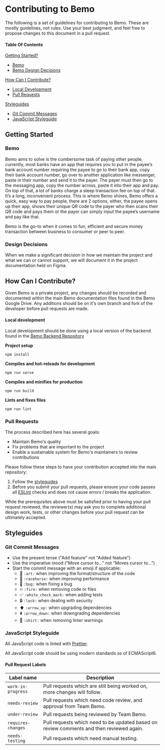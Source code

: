 # Contributing to Bemo

The following is a set of guidelines for contributing to Bemo. These are mostly guidelines, not rules. Use your best judgment, and feel free to propose changes to this document in a pull request.

#### Table Of Contents

[Getting Started?](#getting-started)
  * [Bemo](#bemo)
  * [Bemo Design Decisions](#design-decisions)

[How Can I Contribute?](#how-can-i-contribute)
  * [Local Development](#local-development)
  * [Pull Requests](#pull-requests)

[Styleguides](#styleguides)
  * [Git Commit Messages](#git-commit-messages)
  * [JavaScript Styleguide](#javascript-styleguide)


## Getting Started

### Bemo

Bemo aims to solve is the cumbersome task of paying other people, currently, most banks have an app that requires you to put in the payee’s bank account number requiring the payee to go to their bank app, copy their bank account number, go over to another application like messenger, paste in their number and send it to the payer. The payer must then go to the messaging app, copy the number across, paste it into their app and pay. On top of that, a lot of banks charge a steep transaction fee on top of that. It’s a long, inconvenient process. This is where Bemo shines, Bemo offers a quick, easy way to pay people, there are 2 options, either, the payee opens up their app, shows their unique QR code to the payer who then scans their QR code and pays them or the payer can simply input the payee’s username and pay like that.

Bemo is the go-to when it comes to fun, efficient and secure money transaction between business to consumer or peer to peer.

### Design Decisions

When we make a significant decision in how we maintain the project and what we can or cannot support, we will document it in the project documentation held on Figma.

## How Can I Contribute?

Given Bemo is a private project, any changes should be recorded and documented within the main Bemo documentation files found in the Bemo Google Drive. Any additions should be on it's own branch and fork of the developer before pull requests are made.

#### Local development

Local development should be done using a local version of the backend found in the [Bemo Backend Repository](https://github.com/MickyPrice/Yoobee-Bemo-App-Backend/ "Bemo Backend Repository")

**Project setup**
```
npm install
```

**Compiles and hot-reloads for development**
```
npm run serve
```

**Compiles and minifies for production**
```
npm run build
```

**Lints and fixes files**
```
npm run lint
```

### Pull Requests

The process described here has several goals:

- Maintain Bemo's quality
- Fix problems that are important to the project
- Enable a sustainable system for Bemo's maintainers to review contributions

Please follow these steps to have your contribution accepted into the main repository:

1. Follow the [styleguides](#styleguides)
2. Before you submit your pull requests, please ensure your code passes all [ESLint](.eslintrc.js "ESLint") checks and does not cause errors / breaks the application.

While the prerequisites above must be satisfied prior to having your pull request reviewed, the reviewer(s) may ask you to complete additional design work, tests, or other changes before your pull request can be ultimately accepted.

## Styleguides

### Git Commit Messages

* Use the present tense ("Add feature" not "Added feature")
* Use the imperative mood ("Move cursor to..." not "Moves cursor to...")
* Start the commit message with an emoji if applicable:
    * :art: `:art:` when improving the format/structure of the code
    * :racehorse: `:racehorse:` when improving performance
    * :bug: `:bug:` when fixing a bug
    * :fire: `:fire:` when removing code or files
    * :white_check_mark: `:white_check_mark:` when adding tests
    * :lock: `:lock:` when dealing with security
    * :arrow_up: `:arrow_up:` when upgrading dependencies
    * :arrow_down: `:arrow_down:` when downgrading dependencies
    * :shirt: `:shirt:` when removing linter warnings

### JavaScript Styleguide

All JavaScript code is linted with [Prettier](https://prettier.io/).

All JavaScript code should be using modern standards as of ECMAScript6.


#### Pull Request Labels

| Label name | Description |
| --- | --- |
| `work-in-progress` | Pull requests which are still being worked on, more changes will follow. |
| `needs-review` | Pull requests which need code review, and approval from Team Bemo. |
| `under-review` | Pull requests being reviewed by Team Bemo. |
| `requires-changes` | Pull requests which need to be updated based on review comments and then reviewed again. |
| `needs-testing` | Pull requests which need manual testing. |
